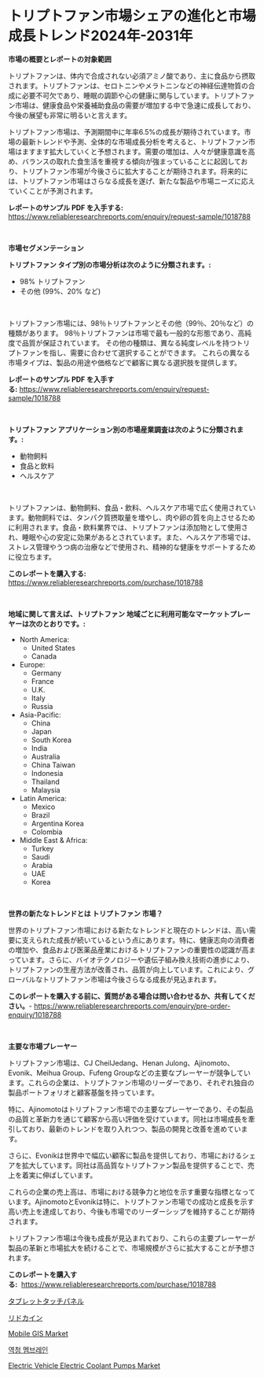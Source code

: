 <p><h1>トリプトファン市場シェアの進化と市場成長トレンド2024年-2031年</h1></p><p><strong>市場の概要とレポートの対象範囲</strong></p>
<p><p>トリプトファンは、体内で合成されない必須アミノ酸であり、主に食品から摂取されます。トリプトファンは、セロトニンやメラトニンなどの神経伝達物質の合成に必要不可欠であり、睡眠の調節や心の健康に関与しています。トリプトファン市場は、健康食品や栄養補助食品の需要が増加する中で急速に成長しており、今後の展望も非常に明るいと言えます。</p><p>トリプトファン市場は、予測期間中に年率6.5%の成長が期待されています。市場の最新トレンドや予測、全体的な市場成長分析を考えると、トリプトファン市場はますます拡大していくと予想されます。需要の増加は、人々が健康意識を高め、バランスの取れた食生活を重視する傾向が強まっていることに起因しており、トリプトファン市場が今後さらに拡大することが期待されます。将来的には、トリプトファン市場はさらなる成長を遂げ、新たな製品や市場ニーズに応えていくことが予測されます。</p></p>
<p><strong>レポートのサンプル PDF を入手する:</strong> <a href="https://www.reliableresearchreports.com/enquiry/request-sample/1018788">https://www.reliableresearchreports.com/enquiry/request-sample/1018788</a></p>
<p>&nbsp;</p>
<p><strong>市場セグメンテーション</strong></p>
<p><strong>トリプトファン タイプ別の市場分析は次のように分類されます。:</strong></p>
<p><ul><li>98% トリプトファン</li><li>その他 (99%、20% など)</li></ul></p>
<p>&nbsp;</p>
<p><p>トリプトファン市場には、98％トリプトファンとその他（99％、20％など）の種類があります。 98％トリプトファンは市場で最も一般的な形態であり、高純度で品質が保証されています。 その他の種類は、異なる純度レベルを持つトリプトファンを指し、需要に合わせて選択することができます。 これらの異なる市場タイプは、製品の用途や価格などで顧客に異なる選択肢を提供します。</p></p>
<p><strong>レポートのサンプル PDF を入手する:</strong>&nbsp;<a href="https://www.reliableresearchreports.com/enquiry/request-sample/1018788">https://www.reliableresearchreports.com/enquiry/request-sample/1018788</a></p>
<p>&nbsp;</p>
<p><strong> トリプトファン アプリケーション別の市場産業調査は次のように分類されます。:</strong></p>
<p><ul><li>動物飼料</li><li>食品と飲料</li><li>ヘルスケア</li></ul></p>
<p>&nbsp;</p>
<p><p>トリプトファンは、動物飼料、食品・飲料、ヘルスケア市場で広く使用されています。動物飼料では、タンパク質摂取量を増やし、肉や卵の質を向上させるために利用されます。食品・飲料業界では、トリプトファンは添加物として使用され、睡眠や心の安定に効果があるとされています。また、ヘルスケア市場では、ストレス管理やうつ病の治療などで使用され、精神的な健康をサポートするために役立ちます。</p></p>
<p><strong>このレポートを購入する:</strong>&nbsp; <a href="https://www.reliableresearchreports.com/purchase/1018788">https://www.reliableresearchreports.com/purchase/1018788</a></p>
<p>&nbsp;</p>
<p><strong>地域に関して言えば、トリプトファン 地域ごとに利用可能なマーケットプレーヤーは次のとおりです。:</strong></p>
<p><ul>
    <li>
        North America:
        <ul>
            <li>United States</li>
            <li>Canada</li>
        </ul>
    </li>
    <li>
        Europe:
        <ul>
            <li>Germany</li>
            <li>France</li>
            <li>U.K.</li>
            <li>Italy</li>
            <li>Russia</li>
        </ul>
    </li>
    <li>
        Asia-Pacific:
        <ul>
            <li>China</li>
            <li>Japan</li>
            <li>South Korea</li>
            <li>India</li>
            <li>Australia</li>
            <li>China Taiwan</li>
            <li>Indonesia</li>
            <li>Thailand</li>
            <li>Malaysia</li>
        </ul>
    </li>
    <li>
        Latin America:
        <ul>
            <li>Mexico</li>
            <li>Brazil</li>
            <li>Argentina Korea</li>
            <li>Colombia</li>
        </ul>
    </li>
    <li>
        Middle East & Africa:
        <ul>
            <li>Turkey</li>
            <li>Saudi</li>
            <li>Arabia</li>
            <li>UAE</li>
            <li>Korea</li>
        </ul>
    </li>
    </ul></p>
<p>&nbsp;</p>
<p><strong>世界の新たなトレンドとは トリプトファン 市場？</strong></p>
<p><p>世界のトリプトファン市場における新たなトレンドと現在のトレンドは、高い需要に支えられた成長が続いているという点にあります。特に、健康志向の消費者の増加や、食品および医薬品産業におけるトリプトファンの重要性の認識が高まっています。さらに、バイオテクノロジーや遺伝子組み換え技術の進歩により、トリプトファンの生産方法が改善され、品質が向上しています。これにより、グローバルなトリプトファン市場は今後さらなる成長が見込まれます。</p></p>
<p><strong>このレポートを購入する前に、質問がある場合は問い合わせるか、共有してください。</strong>- <a href="https://www.reliableresearchreports.com/enquiry/pre-order-enquiry/1018788">https://www.reliableresearchreports.com/enquiry/pre-order-enquiry/1018788</a></p>
<p>&nbsp;</p>
<p><strong>主要な市場プレーヤー</strong></p>
<p><p>トリプトファン市場は、CJ CheilJedang、Henan Julong、Ajinomoto、Evonik、Meihua Group、Fufeng Groupなどの主要なプレーヤーが競争しています。これらの企業は、トリプトファン市場のリーダーであり、それぞれ独自の製品ポートフォリオと顧客基盤を持っています。</p><p>特に、Ajinomotoはトリプトファン市場での主要なプレーヤーであり、その製品の品質と革新力を通じて顧客から高い評価を受けています。同社は市場成長を牽引しており、最新のトレンドを取り入れつつ、製品の開発と改善を進めています。</p><p>さらに、Evonikは世界中で幅広い顧客に製品を提供しており、市場におけるシェアを拡大しています。同社は高品質なトリプトファン製品を提供することで、売上を着実に伸ばしています。</p><p>これらの企業の売上高は、市場における競争力と地位を示す重要な指標となっています。AjinomotoとEvonikは特に、トリプトファン市場での成功と成長を示す高い売上を達成しており、今後も市場でのリーダーシップを維持することが期待されます。</p><p>トリプトファン市場は今後も成長が見込まれており、これらの主要プレーヤーが製品の革新と市場拡大を続けることで、市場規模がさらに拡大することが予想されます。</p></p>
<p><strong>このレポートを購入する:</strong>&nbsp;&nbsp;<a href="https://www.reliableresearchreports.com/purchase/1018788">https://www.reliableresearchreports.com/purchase/1018788</a></p>
<p><p><a href="https://github.com/bevdtkn4419963/Market-Research-Report-List-1/blob/main/5793735188664.md">タブレットタッチパネル</a></p><p><a href="https://medium.com/@minnieebert2827/%E3%83%AA%E3%83%89%E3%82%AB%E3%82%A4%E3%83%B3%E5%B8%82%E5%A0%B4%E3%81%AF%E5%B8%82%E5%A0%B4%E3%82%B7%E3%82%A7%E3%82%A2-%E5%B8%82%E5%A0%B4%E3%81%AE%E3%83%88%E3%83%AC%E3%83%B3%E3%83%89-%E5%B8%82%E5%A0%B4%E3%81%AE%E6%88%90%E9%95%B7%E3%81%AB%E9%96%A2%E3%81%99%E3%82%8B%E6%83%85%E5%A0%B1%E3%82%92%E6%8F%90%E4%BE%9B%E3%81%97%E3%81%BE%E3%81%99-8f186c837cf9">リドカイン</a></p><p><a href="https://issuu.com/reportprime-2/docs/mobile-gis-market-size-2030.pptx">Mobile GIS Market</a></p><p><a href="https://medium.com/@ar-medical/%EB%B9%84%ED%8A%B8%EC%9C%A0%EB%A7%89-%EC%8B%9C%EC%9E%A5-%EC%8B%9C%EC%9E%A5-%EC%A0%90%EC%9C%A0%EC%9C%A8-%EC%8B%9C%EC%9E%A5-%EB%8F%99%ED%96%A5-%EB%B0%8F-%EB%AF%B8%EB%9E%98-%EC%84%B1%EC%9E%A5-%ED%83%90%EC%83%89-b08a9c97d731">역청 멤브레인</a></p><p><a href="https://github.com/NorbertYates/Market-Research-Report-List-3/blob/main/electric-vehicle-electric-coolant-pumps-market.md">Electric Vehicle Electric Coolant Pumps Market</a></p></p>